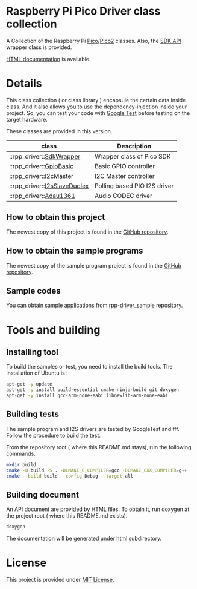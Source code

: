 # Raspberry Pi Pico Driver class collection
A Collection of the Raspberry Pi [Pico](https://www.raspberrypi.com/products/raspberry-pi-pico/)/[Pico2](https://www.raspberrypi.com/products/raspberry-pi-pico-2/) classes. Also, the [SDK API](https://www.raspberrypi.com/documentation/pico-sdk/hardware.html#group_sm_config_1gaed7a6e7dc4f1979c7c62e4773df8c79b) wrapper class is provided. 

[HTML documentation](https://suikan4github.github.io/rpp_driver/) is available. 

# Details
This class collection ( or class library ) encapsule the certain data inside class. And it also allows you to use the dependency-injection inside your project. So, you can test your code with [Google Test](https://github.com/google/googletest) before testing on the target hardware. 

These classes are provided in this version. 

| class                                                  | Description |
|---------------------------------                       |----------------------------- |
| ::rpp_driver::[SdkWrapper](docs/sdkwrapper.md)         | Wrapper class of Pico SDK    |
| ::rpp_driver::[GpioBasic](docs/gpiobasic.md)           | Basic GPIO controller        |
| ::rpp_driver::[I2cMaster](docs/i2cmaster.md)           | I2C Master controller        |
| ::rpp_driver::[I2sSlaveDuplex](docs/duplexslavei2s.md) | Polling based PIO I2S driver |
| ::rpp_driver::[Adau1361](docs/adau1361.md)             | Audio CODEC driver           |


## How to obtain this project

The newest copy of this project is found in the [GitHub repository](https://github.com/suikan4github/rpp_driver). 

## How to obtain the sample programs

The newest copy of the sample program project is found in the [GitHub repository](https://github.com/suikan4github/rpp_driver-sample). 

## Sample codes
You can obtain sample applications from [rpp-driver_sample](https://github.com/suikan4github/rpp_driver-sample) repository.


# Tools and building
## Installing tool
To build the samples or test, you need to install the build tools. 
The installation of Ubuntu is : 

```sh
apt-get -y update
apt-get -y install build-essential cmake ninja-build git doxygen
apt-get -y install gcc-arm-none-eabi libnewlib-arm-none-eabi
```

## Building tests
The sample program and I2S drivers are tested by GoogleTest and fff. Follow the procedure to build the test. 

From the repository root ( where this README.md stays), run the following commands. 
```sh
mkdir build
cmake -B build -S . -DCMAKE_C_COMPILER=gcc -DCMAKE_CXX_COMPILER=g++ 
cmake --build build --config Debug --target all
```

## Building document
An API document are provided by HTML files. 
To obtain it, run doxygen at the project root ( where this README.md exists).

```sh
doxygen
```

The documentation will be generated under html subdirectory. 

# License
This project is provided under [MIT License](LICENSE). 